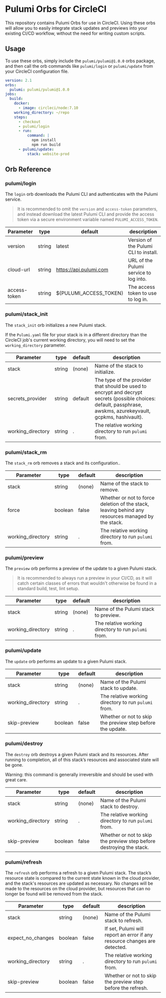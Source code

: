 # Pulumi Orbs for CircleCI

This repository contains Pulumi Orbs for use in CircleCI. Using these orbs
will allow you to easily integrate stack updates and previews into
your existing CI/CD workflow, without the need for writing custom
scripts.

## Usage

To use these orbs, simply include the `pulumi/pulumi@1.0.0` orbs package, and
then call the orb commands like `pulumi/login` or `pulumi/update` from your
CircleCI configuration file.

```yaml
version: 2.1
orbs:
  pulumi: pulumi/pulumi@1.0.0
jobs:
  build:
    docker:
      - image: circleci/node:7.10
    working_directory: ~/repo
    steps:
      - checkout
      - pulumi/login
      - run:
          command: |
            npm install
            npm run build
      - pulumi/update:
          stack: website-prod
```

## Orb Reference

### pulumi/login

The `login` orb downloads the Pulumi CLI and authenticates with the Pulumi
service.

> It is recommended to omit the `version` and `access-token` parameters, and
> instead download the latest Pulumi CLI and provide the access token via a
> secure environment variable named `PULUMI_ACCESS_TOKEN`.

| Parameter         | type    | default     | description    |
|-------------------|---------|-------------|----------------|
| version           | string  | latest      | Version of the Pulumi CLI to install. |
| cloud-url         | string  | https://api.pulumi.com | URL of the Pulumi service to log into. |
| access-token      | string  | ${PULUMI_ACCESS_TOKEN} | The access token to use to log in. |

### pulumi/stack_init

The `stack_init` orb initializes a new Pulumi stack.

If the `Pulumi.yaml` file for your stack is in a different directory than the
CircleCI job's current working directory, you will need to set the `working_directory`
parameter.

| Parameter         | type    | default     | description    |
|-------------------|---------|-------------|----------------|
| stack           | string  | (none)      | Name of the stack to initialize. |
| secrets_provider | string  | default      | The type of the provider that should be used to encrypt and decrypt secrets (possible choices: default, passphrase, awskms, azurekeyvault, gcpkms, hashivault). |
| working_directory | string | . | The relative working directory to run `pulumi` from. | 

### pulumi/stack_rm

The `stack_rm` orb removes a stack and its configuration..

| Parameter         | type    | default     | description    |
|-------------------|---------|-------------|----------------|
| stack           | string  | (none)      | Name of the stack to remove. |
| force | boolean | false | Whether or not to force deletion of the stack, leaving behind any resources managed by the stack. | 
| working_directory | string | . | The relative working directory to run `pulumi` from. | 

### pulumi/preview

The `preview` orb performs a preview of the update to a given Pulumi stack.

> It is recommended to always run a preview in your CI/CD, as it will catch
> certain classes of errors that wouldn't otherwise be found in a standard
> build, test, lint setup.

| Parameter         | type    | default     | description    |
|-------------------|---------|-------------|----------------|
| stack           | string  | (none)      | Name of the Pulumi stack to preview. |
| working_directory | string | . | The relative working directory to run `pulumi` from. | 

### pulumi/update

The `update` orb performs an update to a given Pulumi stack.

| Parameter         | type    | default     | description    |
|-------------------|---------|-------------|----------------|
| stack           | string  | (none)      | Name of the Pulumi stack to update. |
| working_directory | string | . | The relative working directory to run `pulumi` from. | 
| skip-preview | boolean | false | Whether or not to skip the preview step before the update. | 

### pulumi/destroy

The `destroy` orb destroys a given Pulumi stack and its resources. After running to completion, all of this stack’s resources and associated state will be gone.

Warning: this command is generally irreversible and should be used with great care.

| Parameter         | type    | default     | description    |
|-------------------|---------|-------------|----------------|
| stack           | string  | (none)      | Name of the Pulumi stack to destroy. |
| working_directory | string | . | The relative working directory to run `pulumi` from. | 
| skip-preview | boolean | false | Whether or not to skip the preview step before destroying the stack. | 

### pulumi/refresh

The `refresh` orb performs a refresh to a given Pulumi stack. The stack’s resource state is compared to the current state known in the cloud provider, and the stack's resources are updated as necessary. No changes will be made to the resources on the cloud provider, but resources that can no longer be found will be removed from the stack.

| Parameter         | type    | default     | description    |
|-------------------|---------|-------------|----------------|
| stack           | string  | (none)      | Name of the Pulumi stack to refresh. |
| expect_no_changes | boolean | false | If set, Pulumi will report an error if any resource changes are detected. | 
| working_directory | string | . | The relative working directory to run `pulumi` from. | 
| skip-preview | boolean | false | Whether or not to skip the preview step before the refresh. | 

